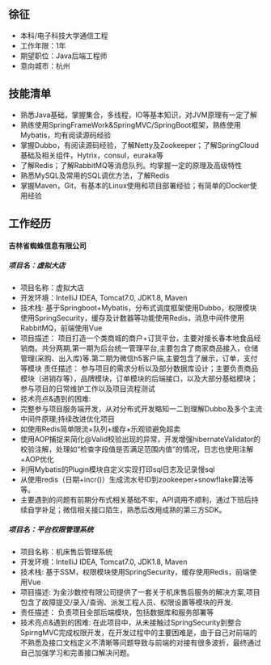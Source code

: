 

## 徐征
 - 本科/电子科技大学通信工程 
 - 工作年限：1年
 - 期望职位：Java后端工程师
 - 意向城市：杭州
## 技能清单
- 熟悉Java基础，掌握集合，多线程，IO等基本知识，对JVM原理有一定了解
- 熟练使用SpringFrameWork&SpringMVC/SpringBoot框架，熟练使用Mybatis，均有阅读源码经验
- 掌握Dubbo，有阅读源码经验，了解Netty及Zookeeper；了解SpringCloud基础及相关组件，Hytrix，consul，euraka等
- 了解Redis；了解RabbitMQ等消息队列。均掌握一定的原理及高级特性
- 熟悉MySQL及常用的SQL调优方法，了解Redis
- 掌握Maven，Git，有基本的Linux使用和项目部署经验；有简单的Docker使用经验

## 工作经历

#### **吉林省蜘蛛信息有限公司**

##### **项目名：虚拟大店**
- 项目名称：虚拟大店  
- 开发环境：IntelliJ IDEA, Tomcat7.0, JDK1.8, Maven
- 技术栈: 基于Springboot+Mybatis，分布式调度框架使用Dubbo，权限模块使用SpringSecurity，缓存及计数器等功能使用Redis，消息中间件使用RabbitMQ，前端使用Vue
- 项目描述：
项目打造一个类商城的商户+订货平台，主要对接长春本地食品经销商。共分两期,第一期为后台统一管理平台,主要包含了商家商品接入，仓储管理(采购、出入库)等.第二期为微信h5客户端,主要包含了展示，订单，支付等模块
责任描述：
参与项目的需求分析以及部分数据库设计；主要负责商品模块（进销存等），品牌模块，订单模块的后端接口，以及大部分基础模块；参与项目的日常维护工作以及项目流程测试
- 技术亮点&遇到的困难:
 - 完整参与项目服务端开发，从对分布式开发略知一二到理解Dubbo及多个主流中间件原理;持续改进优化项目
  - 如使用Redis简单限流+队列+缓存+乐观锁避免超卖
  - 使用AOP捕捉来简化@Valid校验出现的异常，开发增强hibernateValidator的校验注解，处理如“检查字段值是否满足范围内值”的情况，日志也使用注解+AOP优化
  - 利用Mybatis的Plugin模块自定义实现打印sql日志及记录慢sql
  - 从使用redis（日期+incr()）生成流水号ID到zookeeper+snowflake算法等等。
 - 主要遇到的问题有前期分布式相关基础不牢，API调用不顺利，通过下班后持续自学补足；微信相关接口陌生，熟悉后改用成熟的第三方SDK。

##### **项目名：平台权限管理系统**
- 项目名称：机床售后管理系统 
- 开发环境：IntelliJ IDEA, Tomcat7.0, JDK1.8, Maven
- 技术栈: 基于SSM，权限模块使用SpringSecurity，缓存使用Redis，前端使用Vue
- 项目描述: 为金沙数控有限公司提供了一套关于机床售后服务的解决方案,项目包含了故障提交/录入/查询、派发工程人员、权限设置等模块的开发.
- 责任描述：
负责项目全部后端模块，包括数据库和服务部署等
- 技术亮点&遇到的困难:
在此项目中，从未接触过SpringSecurity到整合SpirngMVC完成权限开发，在开发过程中的主要困难是，由于自己对前端的不熟悉及接口文档定义不清晰等问题导致与前端的对接有很多波折，最终通过自己加强学习和完善接口解决问题。



      
